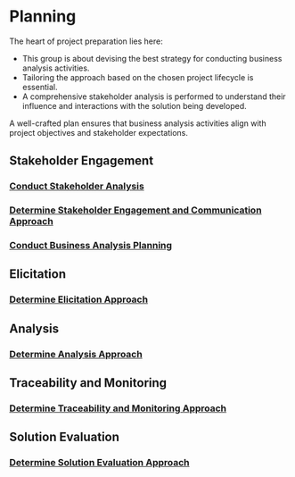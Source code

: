 # Planning

The heart of project preparation lies here:

- This group is about devising the best strategy for conducting business analysis activities.
- Tailoring the approach based on the chosen project lifecycle is essential.
- A comprehensive stakeholder analysis is performed to understand their influence and interactions with the solution being developed.

A well-crafted plan ensures that business analysis activities align with project objectives and stakeholder expectations.

## Stakeholder Engagement

### [Conduct Stakeholder Analysis](/content/gist/business-analysis/processes/conduct-stakeholder-analysis.md)

### [Determine Stakeholder Engagement and Communication Approach](/content/gist/business-analysis/processes/determine-stakeholder-engagement-and-communication-approach.md)

### [Conduct Business Analysis Planning](/content/gist/business-analysis/processes/conduct-business-analysis-planning.md)

## Elicitation

### [Determine Elicitation Approach](/content/gist/business-analysis/processes/determine-elicitation-approach.md)

## Analysis

### [Determine Analysis Approach](/content/gist/business-analysis/processes/determine-analysis-approach.md)

## Traceability and Monitoring

### [Determine Traceability and Monitoring Approach](/content/gist/business-analysis/processes/determine-traceability-and-monitoring-approach.md)

## Solution Evaluation

### [Determine Solution Evaluation Approach](/content/gist/business-analysis/processes/determine-solution-evaluation-approach.md)
